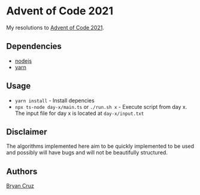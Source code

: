 # Advent of Code 2021

My resolutions to [Advent of Code 2021](https://adventofcode.com/2021/).

## Dependencies

- [nodejs](https://nodejs.org/en/)
- [yarn](https://yarnpkg.com/)

## Usage

- `yarn install` - Install depencies
- `npx ts-node day-x/main.ts` or `./run.sh x` - Execute script from day x. The input file for day x is located at `day-x/input.txt`

## Disclaimer

The algorithms implemented here aim to be quickly implemented to be used and possibly will have bugs and will not be beautifully structured.

## Authors

[Bryan Cruz](https://github.com/BryanCruz/)
